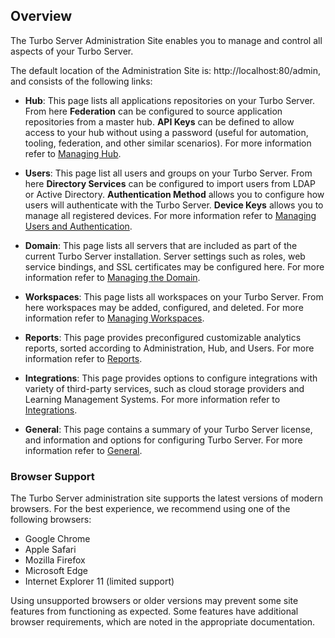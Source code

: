## Overview

The Turbo Server Administration Site enables you to manage and control all aspects of your Turbo Server.

The default location of the Administration Site is: http://localhost:80/admin, and consists of the following links:

- **Hub**: This page lists all applications repositories on your Turbo Server. From here **Federation** can be configured to source application repositories from a master hub. **API Keys** can be defined to allow access to your hub without using a password (useful for automation, tooling, federation, and other similar scenarios). For more information refer to [Managing Hub](https://hub.turbo.net/docs/server/administration/hub).

- **Users**: This page list all users and groups on your Turbo Server. From here **Directory Services** can be configured to import users from LDAP or Active Directory. **Authentication Method** allows you to configure how users will authenticate with the Turbo Server. **Device Keys** allows you to manage all registered devices. For more information refer to [Managing Users and Authentication](https://hub.turbo.net/docs/server/administration/users).

- **Domain**: This page lists all servers that are included as part of the current Turbo Server installation. Server settings such as roles, web service bindings, and SSL certificates may be configured here. For more information refer to [Managing the Domain](https://hub.turbo.net/docs/server/administration/domain).

- **Workspaces**: This page lists all workspaces on your Turbo Server. From here workspaces may be added, configured, and deleted. For more information refer to [Managing Workspaces](https://hub.turbo.net/docs/server/administration/workspaces).

- **Reports**: This page provides preconfigured customizable analytics reports, sorted according to Administration, Hub, and Users. For more information refer to [Reports](https://hub.turbo.net/docs/server/administration/reports).

- **Integrations**: This page provides options to configure integrations with variety of third-party services, such as cloud storage providers and Learning Management Systems. For more information refer to [Integrations](https://hub.turbo.net/docs/server/administration/integrations).

- **General**: This page contains a summary of your Turbo Server license, and information and options for configuring Turbo Server. For more information refer to [General](https://hub.turbo.net/docs/server/administration/general).

### Browser Support

The Turbo Server administration site supports the latest versions of modern browsers. For the best experience, we recommend using one of the following browsers:

- Google Chrome
- Apple Safari
- Mozilla Firefox
- Microsoft Edge
- Internet Explorer 11 (limited support)

Using unsupported browsers or older versions may prevent some site features from functioning as expected. Some features have additional browser requirements, which are noted in the appropriate documentation.

